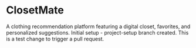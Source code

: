 # ClosetMate
A clothing recommendation platform featuring a digital closet, favorites, and personalized suggestions.
Initial setup - project-setup branch created.
This is a test change to trigger a pull request.
